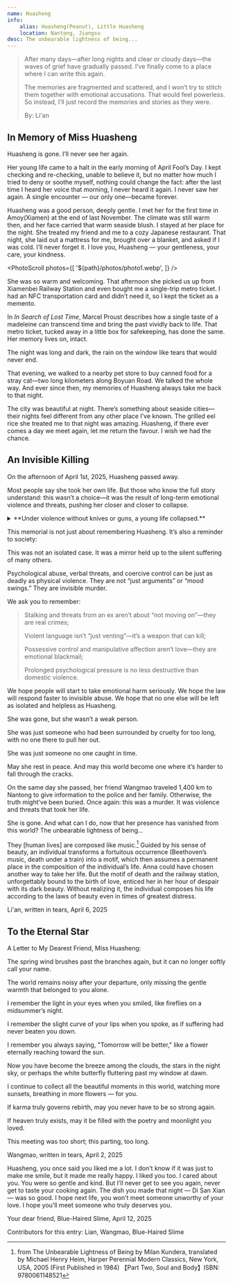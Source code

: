 ```yaml
---
name: Huasheng
info:
    alias: Huasheng(Peanut), Little Huasheng
    location: Nantong, Jiangsu
desc: The unbearable lightness of being...
---
```


> After many days—after long nights and clear or cloudy days—the waves of grief have gradually passed.
>  I’ve finally come to a place where I can write this again.
>
> The memories are fragmented and scattered, and I won’t try to stitch them together with emotional accusations.
> That would feel powerless. So instead, I’ll just record the memories and stories as they were.
> 
> By: Li'an

## In Memory of Miss Huasheng

Huasheng is gone. I’ll never see her again.

Her young life came to a halt in the early morning of April Fool’s Day.
I kept checking and re-checking, unable to believe it, but no matter how much I tried to deny or soothe myself, nothing could change the fact:
after the last time I heard her voice that morning, I never heard it again.
I never saw her again.
A single encounter — our only one—became forever.

Huasheng was a good person, deeply gentle.
I met her for the first time in Amoy(Xiamen) at the end of last November.
The climate was still warm then, and her face carried that warm seaside blush.
I stayed at her place for the night.
She treated my friend and me to a cozy Japanese restaurant.
That night, she laid out a mattress for me, brought over a blanket, and asked if I was cold. 
I’ll never forget it. I love you, Huasheng — your gentleness, your care, your kindness.

<PhotoScroll photos={[ '${path}/photos/photo1.webp', ]} />

She was so warm and welcoming.
That afternoon she picked us up from Xiamenbei Railway Station and even bought me a single-trip metro ticket.
I had an NFC transportation card and didn’t need it, so I kept the ticket as a memento.

In *In Search of Lost Time*, Marcel Proust describes how a single taste of a madeleine can transcend time and bring the past vividly back to life.
That metro ticket, tucked away in a little box for safekeeping, has done the same. Her memory lives on, intact.

The night was long and dark, the rain on the window like tears that would never end.

That evening, we walked to a nearby pet store to buy canned food for a stray cat—two long kilometers along Boyuan Road.
We talked the whole way.
And ever since then, my memories of Huasheng always take me back to that night.

The city was beautiful at night.
There’s something about seaside cities—their nights feel different from any other place I’ve known.
The grilled eel rice she treated me to that night was amazing.
Huasheng, if there ever comes a day we meet again, let me return the favour.
I wish we had the chance.

## An Invisible Killing

On the afternoon of April 1st, 2025, Huasheng passed away.

Most people say she took her own life. But those who know the full story understand:
this wasn’t a choice—it was the result of long-term emotional violence and threats, pushing her closer and closer to collapse.


<details>
<summary>**Under violence without knives or guns, a young life collapsed.**</summary>

It began when she tried to cut ties with her ex,
N — a person with extreme emotional instability,
who had long abused drugs and frequently spiraled into rage and delusion.
After she unlinked their couple status on social media, he started harassing and threatening her non-stop.

He sent her home address.
He claimed he was flying to her city and would burn her house down with gasoline, "so you and your family can go to hell together."
He demanded she re-link the couple status, saying it was her “only choice.”
He threatened her with death—hers and her family’s.

These weren’t just words.
He knew her address.
He was making travel plans.
Huasheng tried to seek help.
She told friends, “He’s coming. I need to run.”
She told her work group chat someone was trying to kill her.
In the last few hours of her life, she argued with N for two hours.
Her last message was: “I can’t take it anymore.” Then she disappeared.

</details>

This memorial is not just about remembering Huasheng.
It’s also a reminder to society:

This was not an isolated case.
It was a mirror held up to the silent suffering of many others.

Psychological abuse, verbal threats, and coercive control can be just as deadly as physical violence. They are not “just arguments” or “mood swings.” They are invisible murder.

We ask you to remember:

> Stalking and threats from an ex aren’t about “not moving on”—they are real crimes;
>
> Violent language isn’t “just venting”—it’s a weapon that can kill;
>
> Possessive control and manipulative affection aren’t love—they are emotional blackmail;
>
> Prolonged psychological pressure is no less destructive than domestic violence.

We hope people will start to take emotional harm seriously. We hope the law will respond faster to invisible abuse. We hope that no one else will be left as isolated and helpless as Huasheng.

She was gone, but she wasn’t a weak person.

She was just someone who had been surrounded by cruelty for too long, with no one there to pull her out.

She was just someone no one caught in time.

May she rest in peace.
And may this world become one where it’s harder to fall through the cracks.

On the same day she passed, her friend Wangmao traveled 1,400 km to Nantong to give information to the police and her family.
Otherwise, the truth might’ve been buried. Once again: this was a murder. It was violence and threats that took her life.

She is gone. And what can I do, now that her presence has vanished from this world?
The unbearable lightness of being...

They [human lives] are composed like music.[^1]
Guided by his sense of beauty, an individual transforms a fortuitous occurrence (Beethoven’s music, death under a train) into a motif, which then assumes a permanent place in the composition of the individual’s life. 
Anna could have chosen another way to take her life.
But the motif of death and the railway station, unforgettably bound to the birth of love, enticed her in her hour of despair with its dark beauty. 
Without realizing it, the individual composes his life according to the laws of beauty even in times of greatest distress.

Li'an, written in tears, April 6, 2025

## To the Eternal Star

A Letter to My Dearest Friend, Miss Huasheng:

The spring wind brushes past the branches again,
but it can no longer softly call your name.

The world remains noisy after your departure,
only missing the gentle warmth that belonged to you alone.

I remember the light in your eyes when you smiled,
like fireflies on a midsummer’s night.

I remember the slight curve of your lips when you spoke,
as if suffering had never beaten you down.

I remember you always saying,
"Tomorrow will be better,"
like a flower eternally reaching toward the sun.

Now you have become the breeze among the clouds, the stars in the night sky,
or perhaps the white butterfly fluttering past my window at dawn.

I continue to collect all the beautiful moments in this world,
watching more sunsets, breathing in more flowers — for you.

If karma truly governs rebirth,
may you never have to be so strong again.

If heaven truly exists,
may it be filled with the poetry and moonlight you loved.

This meeting was too short;
this parting, too long.

Wangmao, written in tears, April 2, 2025

Huasheng, you once said you liked me a lot. 
I don’t know if it was just to make me smile, but it made me really happy.
I liked you too.
I cared about you.
You were so gentle and kind.
But I’ll never get to see you again, never get to taste your cooking again.
The dish you made that night — Di San Xian — was so good.
I hope next life, you won’t meet someone unworthy of your love. I hope you’ll meet someone who truly deserves you.

Your dear friend, Blue-Haired Slime, April 12, 2025

Contributors for this entry: Lian, Wangmao, Blue-Haired Slime

[^1]: from The Unbearable Lightness of Being by Milan Kundera, translated by Michael Henry Heim, Harper Perennial Modern Classics, New York, USA, 2005 (First Published in 1984) 【Part Two, Soul and Body】ISBN: 9780061148521
